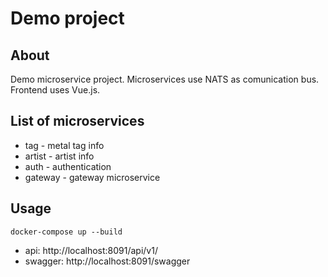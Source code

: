Demo project
=======

About
------------

Demo microservice project. Microservices use NATS as comunication bus. Frontend uses Vue.js.

List of microservices
------------
* tag - metal tag info
* artist - artist info
* auth - authentication
* gateway - gateway microservice

Usage
------------
```
docker-compose up --build 
```
* api: http://localhost:8091/api/v1/
* swagger: http://localhost:8091/swagger
